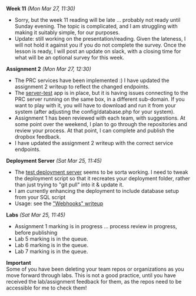 **Week 11** *(Mon Mar 27, 11:30)*  
- Sorry, but the week 11 reading will be late ... probably not ready
until Sunday evening. The topic is complicated, and I am struggling
with making it suitably simple, for our purposes.
- Update: still working on the presentation/reading. Given the lateness,
I will not hold it against you if you do not complete the survey.
Once the lesson is ready, I will post an update on slack, with
a closing time for what will be an optional survey for this week.

**Assignment 2** *(Mon Mar 27, 12:30)*
- The PRC services have been implemented :) I have updated the assignment 2
writeup to reflect the changed endpoints.
- The [server-test]() app is in place, but it is having issues
connecting to the PRC server running on the same box, in a different
sub-domain. If you want to play with it, you will have to download
and run it from your system (after adjusting the config/database.php for your
system).
- Assignment 1 has been reviewed with each team, with suggestions.
At some point over the weekend, I plan to go through the
repositories and review your process. At that point, I can complete and publish the
dropbox feedback.
- I have updated the assignment 2 writeup with the correct service endpoints.

**Deployment Server** *(Sat Mar 25, 11:45)*  
- The [test deployment server](http://deployer.jlparry.com/) seems to be sorta working.
I need to tweak the deployment script so that it recreates your deployment folder,
rather than just trying to "git pull" into it & update it.
- I am currently enhancing the deployment to include database setup from your SQL script
- Usage: see the ["Webhooks" writeup](/display/lesson/webhooks) 

**Labs** *(Sat Mar 25, 11:45)*  
- Assignment 1 marking is in progress ... process review in progress, before publishing
- Lab 5 marking is in the queue.
- Lab 6 marking is in the queue.
- Lab 7 marking is in the queue.

**Important**  
Some of you have been deleting your team repos or organizations as you move
forward through labs. This is not a good practice, until you have
received the lab/assignment feedback for them, as the repos need to
be accessible for me to check them!
